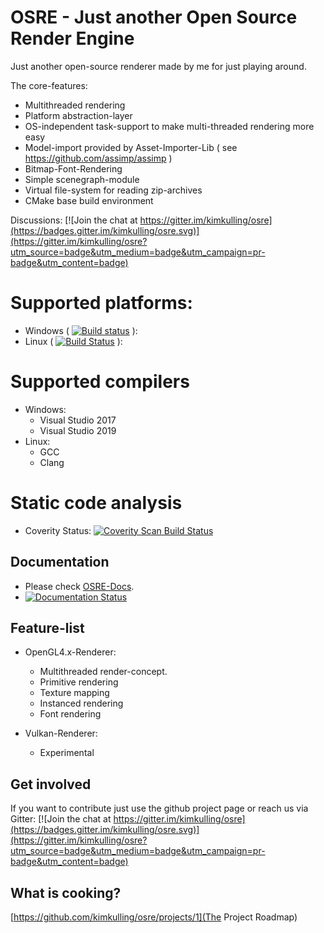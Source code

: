 # OSRE - Just another Open Source Render Engine

Just another open-source renderer made by me for just playing around.

The core-features:
- Multithreaded rendering 
- Platform abstraction-layer
- OS-independent task-support to make multi-threaded rendering more easy
- Model-import provided by Asset-Importer-Lib ( see https://github.com/assimp/assimp )
- Bitmap-Font-Rendering
- Simple scenegraph-module
- Virtual file-system for reading zip-archives
- CMake base build environment

Discussions: [![Join the chat at https://gitter.im/kimkulling/osre](https://badges.gitter.im/kimkulling/osre.svg)](https://gitter.im/kimkulling/osre?utm_source=badge&utm_medium=badge&utm_campaign=pr-badge&utm_content=badge)

# Supported platforms:
- Windows ( [![Build status](https://ci.appveyor.com/api/projects/status/q2ivokgqcit9k5w1/branch/master?svg=true)](https://ci.appveyor.com/project/kimkulling/osre/branch/master) ): 
- Linux ( [![Build Status](https://travis-ci.com/kimkulling/osre.svg?branch=master)](https://travis-ci.com/kimkulling/osre) ): 

# Supported compilers
- Windows:
  - Visual Studio 2017
  - Visual Studio 2019
- Linux:
  - GCC
  - Clang

# Static code analysis
- Coverity Status: [![Coverity Scan Build Status](https://scan.coverity.com/projects/13242/badge.svg)](https://scan.coverity.com/projects/kimkulling-osre)

## Documentation
- Please check [OSRE-Docs](https://osre-doc.readthedocs.io/en/latest/).
- [![Documentation Status](https://readthedocs.org/projects/osre-doc/badge/?version=latest)](https://osre-doc.readthedocs.io/en/latest/?badge=latest)

## Feature-list
- OpenGL4.x-Renderer:
   + Multithreaded render-concept.
   + Primitive rendering
   + Texture mapping
   + Instanced rendering
   + Font rendering

- Vulkan-Renderer:
   + Experimental

## Get involved
If you want to contribute just use the github project page or reach us via Gitter:
[![Join the chat at https://gitter.im/kimkulling/osre](https://badges.gitter.im/kimkulling/osre.svg)](https://gitter.im/kimkulling/osre?utm_source=badge&utm_medium=badge&utm_campaign=pr-badge&utm_content=badge)

## What is cooking?
[https://github.com/kimkulling/osre/projects/1](The Project Roadmap)

